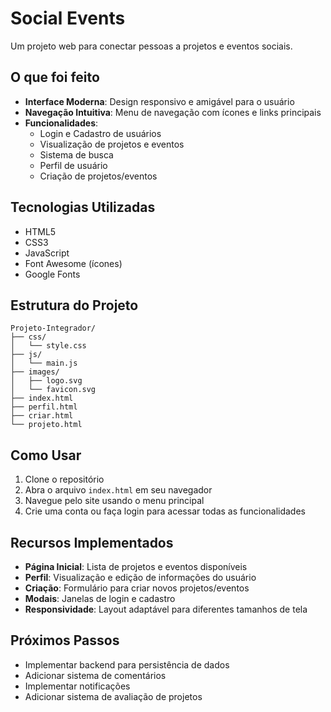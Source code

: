# Social Events

Um projeto web para conectar pessoas a projetos e eventos sociais.

## O que foi feito

- **Interface Moderna**: Design responsivo e amigável para o usuário
- **Navegação Intuitiva**: Menu de navegação com ícones e links principais
- **Funcionalidades**:
  - Login e Cadastro de usuários
  - Visualização de projetos e eventos
  - Sistema de busca
  - Perfil de usuário
  - Criação de projetos/eventos

## Tecnologias Utilizadas

- HTML5
- CSS3
- JavaScript
- Font Awesome (ícones)
- Google Fonts

## Estrutura do Projeto

```
Projeto-Integrador/
├── css/
│   └── style.css
├── js/
│   └── main.js
├── images/
│   ├── logo.svg
│   └── favicon.svg
├── index.html
├── perfil.html
├── criar.html
└── projeto.html
```

## Como Usar

1. Clone o repositório
2. Abra o arquivo `index.html` em seu navegador
3. Navegue pelo site usando o menu principal
4. Crie uma conta ou faça login para acessar todas as funcionalidades

## Recursos Implementados

- **Página Inicial**: Lista de projetos e eventos disponíveis
- **Perfil**: Visualização e edição de informações do usuário
- **Criação**: Formulário para criar novos projetos/eventos
- **Modais**: Janelas de login e cadastro
- **Responsividade**: Layout adaptável para diferentes tamanhos de tela

## Próximos Passos

- Implementar backend para persistência de dados
- Adicionar sistema de comentários
- Implementar notificações
- Adicionar sistema de avaliação de projetos